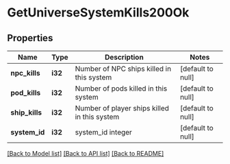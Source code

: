 # GetUniverseSystemKills200Ok

## Properties
Name | Type | Description | Notes
------------ | ------------- | ------------- | -------------
**npc_kills** | **i32** | Number of NPC ships killed in this system | [default to null]
**pod_kills** | **i32** | Number of pods killed in this system | [default to null]
**ship_kills** | **i32** | Number of player ships killed in this system | [default to null]
**system_id** | **i32** | system_id integer | [default to null]

[[Back to Model list]](../README.md#documentation-for-models) [[Back to API list]](../README.md#documentation-for-api-endpoints) [[Back to README]](../README.md)


